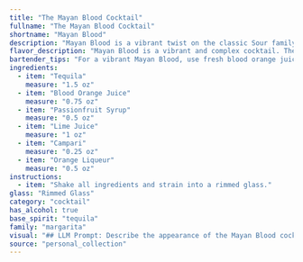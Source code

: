 ```yaml
---
title: "The Mayan Blood Cocktail"
fullname: "The Mayan Blood Cocktail"
shortname: "Mayan Blood"
description: "Mayan Blood is a vibrant twist on the classic Sour family, incorporating tropical elements. It's likely a contemporary invention drawing inspiration from the bold flavors of Mesoamerican cuisine and the colorful, layered complexity of South American cocktail traditions. "
flavor_description: "Mayan Blood is a vibrant and complex cocktail. The tequila provides a robust base, while the blood orange juice adds a sweet and tart citrus flavor. The passionfruit syrup adds a tropical touch and a hint of sweetness. The lime juice brightens the palate, while the Campari contributes a bitter, herbaceous note. Finally, the orange liqueur rounds out the flavor profile with a hint of orange peel. The result is a well-balanced cocktail that is both refreshing and intriguing. "
bartender_tips: "For a vibrant Mayan Blood, use fresh blood orange juice for the best flavor. Shake hard with ice to ensure a frosty chill.  Don't skimp on the passionfruit syrup, it balances the bitterness of Campari. Strain into a chilled coupe or martini glass, and garnish with a blood orange twist for that extra visual pop. "
ingredients:
  - item: "Tequila"
    measure: "1.5 oz"
  - item: "Blood Orange Juice"
    measure: "0.75 oz"
  - item: "Passionfruit Syrup"
    measure: "0.5 oz"
  - item: "Lime Juice"
    measure: "1 oz"
  - item: "Campari"
    measure: "0.25 oz"
  - item: "Orange Liqueur"
    measure: "0.5 oz"
instructions:
  - item: "Shake all ingredients and strain into a rimmed glass."
glass: "Rimmed Glass"
category: "cocktail"
has_alcohol: true
base_spirit: "tequila"
family: "margarita"
visual: "## LLM Prompt: Describe the appearance of the Mayan Blood cocktail. **Consider these details in your description:*** **Color:**  What is the overall color of the cocktail? Is it a vibrant hue, or more muted? Does it have any depth or layering?* **Clarity:** Is the cocktail clear, or does it have a slight cloudiness?* **Texture:** Does the cocktail have a smooth, silky texture, or is it more viscous? Are there any visible ingredients, like fruit pulp or ice?* **Garnish:** What garnish, if any, is used to enhance the visual appeal of the cocktail? How does the garnish interact with the color and texture of the cocktail?* **Glassware:** What type of glass is used to serve the cocktail? How does the shape and size of the glass influence the overall presentation?**Example:**The Mayan Blood cocktail is a mesmerizing sight. Its base is a vibrant, deep crimson hue, reminiscent of a sunset over the Mayan ruins. The color is slightly hazy, with subtle streaks of orange and a hint of pink swirling within. Tiny flecks of passionfruit pulp add a touch of texture and a hint of tropical sweetness.  The cocktail is served in a chilled coupe glass, its elegant curves highlighting the vibrant color and the delicate garnish of a blood orange wheel perched on the rim. "
source: "personal_collection"
---
```


